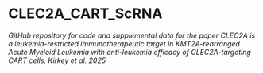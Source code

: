 # CLEC2A_CART_ScRNA
<i>GitHub repository for code and supplemental data for the paper CLEC2A is a leukemia-restricted immunotherapeutic target in KMT2A-rearranged Acute Myeloid Leukemia with anti-leukemia efficacy of CLEC2A-targeting CART cells, Kirkey et al. 2025</i>
